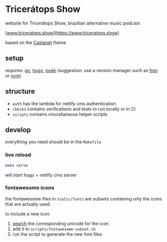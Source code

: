 # Tricerátops Show

website for Tricerátops Show, brazilian alternative music podcast

[www.triceratops.show](https://www.triceratops.show)

based on the [Castanet](https://github.com/mattstratton/castanet) theme

## setup

requires: [go](https://go.dev/), [hugo](https://gohugo.io/), [node](https://nodejs.org/) (suggestion: use a version manager such as [fnm](https://github.com/Schniz/fnm) or [nvm](https://github.com/nvm-sh/nvm))

## structure

- `auth` has the lambda for netlify cms authentication
- `checks` contains verifications and tests to run locally or in CI
- `scripts` contains miscellaneous helper scripts

## develop

everything you need should be in the `Makefile`

### live reload

```sh
make serve
```

will start hugo + netlify cms server

### fontawesome icons

the fontawesome files in `static/fonts` are subsets containing only the icons that are actually used.

to include a new icon:
1. [search](https://fontawesome.com/icons) the corresponding unicode for the icon
2. add it to `scripts/fontawesome-subset.sh`
3. run the script to generate the new font files
